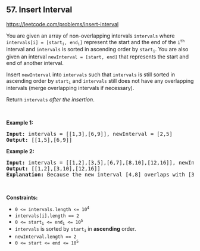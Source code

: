 ## 57. Insert Interval

<https://leetcode.com/problems/insert-interval>

<div class="px-5 pt-4"><div class="_1l1MA" data-track-load="qd_description_content"><p>You are given an array of non-overlapping intervals <code>intervals</code> where <code>intervals[i] = [start<sub>i</sub>, end<sub>i</sub>]</code> represent the start and the end of the <code>i<sup>th</sup></code> interval and <code>intervals</code> is sorted in ascending order by <code>start<sub>i</sub></code>. You are also given an interval <code>newInterval = [start, end]</code> that represents the start and end of another interval.</p>

<p>Insert <code>newInterval</code> into <code>intervals</code> such that <code>intervals</code> is still sorted in ascending order by <code>start<sub>i</sub></code> and <code>intervals</code> still does not have any overlapping intervals (merge overlapping intervals if necessary).</p>

<p>Return <code>intervals</code><em> after the insertion</em>.</p>

<p>&nbsp;</p>
<p><strong class="example">Example 1:</strong></p>

<pre><strong>Input:</strong> intervals = [[1,3],[6,9]], newInterval = [2,5]
<strong>Output:</strong> [[1,5],[6,9]]
</pre>

<p><strong class="example">Example 2:</strong></p>

<pre><strong>Input:</strong> intervals = [[1,2],[3,5],[6,7],[8,10],[12,16]], newInterval = [4,8]
<strong>Output:</strong> [[1,2],[3,10],[12,16]]
<strong>Explanation:</strong> Because the new interval [4,8] overlaps with [3,5],[6,7],[8,10].
</pre>

<p>&nbsp;</p>
<p><strong>Constraints:</strong></p>

<ul>
 <li><code>0 &lt;= intervals.length &lt;= 10<sup>4</sup></code></li>
 <li><code>intervals[i].length == 2</code></li>
 <li><code>0 &lt;= start<sub>i</sub> &lt;= end<sub>i</sub> &lt;= 10<sup>5</sup></code></li>
 <li><code>intervals</code> is sorted by <code>start<sub>i</sub></code> in <strong>ascending</strong> order.</li>
 <li><code>newInterval.length == 2</code></li>
 <li><code>0 &lt;= start &lt;= end &lt;= 10<sup>5</sup></code></li>
</ul>
</div></div>

